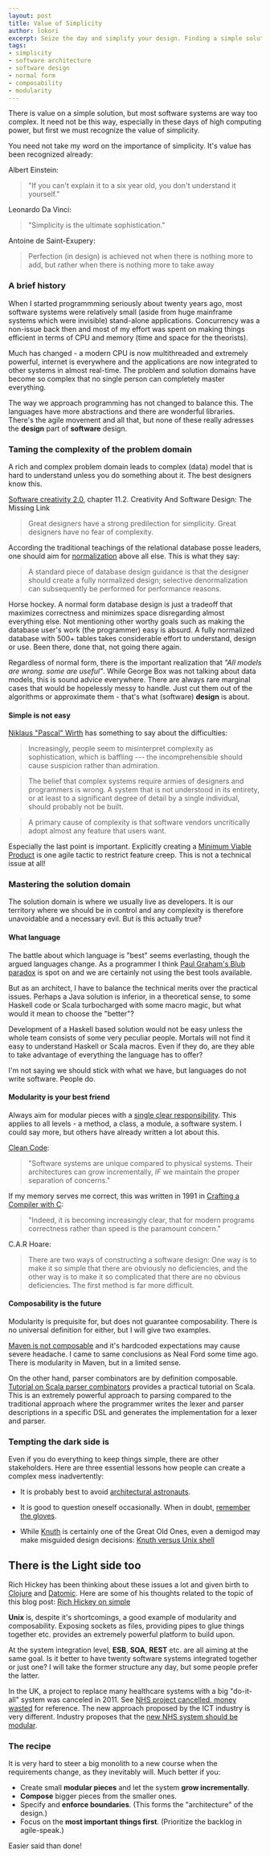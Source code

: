 ```yaml
---
layout: post
title: Value of Simplicity
author: lokori
excerpt: Seize the day and simplify your design. Finding a simple solution to a complex problem is one of the ultimate achievements. In this post I try to convince you and briefly touch the foundations on which one can build a simple solution. 
tags: 
- simplicity
- software architecture 
- software design 
- normal form
- composability
- modularity
---
```


There is value on a simple solution, but most software systems are way too complex. 
It need not be this way, especially in these days of high computing power, but first we must
recognize the value of simplicity.

You need not take my word on the importance of simplicity. It's value has been recognized already:

 Albert Einstein:
>"If you can't explain it to a six year old, you don't understand it yourself." 

Leonardo Da Vinci:
>"Simplicity is the ultimate sophistication." 

Antoine de Saint-Exupery:
>Perfection (in design) is achieved not when there is nothing more to add, but rather when there is nothing more to take away 


### A brief history

When I started programmming seriously about twenty years ago, most software systems were 
relatively small (aside from huge mainframe systems which were invisible) stand-alone applications. 
Concurrency was a non-issue back then and most of my effort was spent on making things efficient
in terms of CPU and memory (time and space for the theorists). 

Much has changed - a modern CPU is now multithreaded and extremely powerful, internet is everywhere 
and the applications are now integrated to other systems in almost real-time. The problem and 
solution domains have become so complex that no single person can completely master everything.

The way we approach programming has not changed to balance this. The languages have more abstractions and 
there are wonderful libraries. There's the agile movement and all that, but none of these really
adresses the **design** part of **software** design. 


### Taming the complexity of the problem domain

A rich and complex problem domain leads to complex (data) model that is hard to understand unless
you do something about it. The best designers know this.

[Software creativity 2.0](http://www.amazon.com/Software-Creativity-2-0-Robert-Glass/dp/0977213315), chapter 11.2. Creativity And Software Design: The Missing Link
>Great designers have a strong predilection for simplicity.
>Great designers have no fear of complexity.

According the traditional teachings of the relational database posse leaders, one should aim for 
[normalization](http://en.wikipedia.org/wiki/Database_normalization) above all else. This is what they
say:
>A standard piece of database design guidance is that the designer should create a fully normalized design; selective denormalization can subsequently be performed for performance reasons.

Horse hockey. A normal form database design is just a tradeoff that maximizes correctness and minimizes space disregarding almost everything else. Not
mentioning other worthy goals such as making the database user's work (the programmer) easy is absurd. A fully normalized database with 500+ tables 
takes considerable effort to understand, design or use. Been there, done that, not going there again.

Regardless of normal form, there is the important realization that *"All models are wrong. some are useful"*. While George Box
was not talking about data models, this is sound advice everywhere. There are always rare marginal cases that
would be hopelessly messy to handle. Just cut them out of the algorithms or approximate them - that's what 
(software) **design** is about.

#### Simple is not easy 

[Niklaus "Pascal" Wirth](http://en.wikipedia.org/wiki/Niklaus_Wirth) has something to say about the difficulties:

>Increasingly, people seem to misinterpret complexity as sophistication, which is baffling --- the incomprehensible should cause suspicion rather than admiration. 

>The belief that complex systems require armies of designers and programmers is wrong. A system that is not understood in its entirety, or at least to a significant degree of detail by a single individual, should probably not be built. 

>A primary cause of complexity is that software vendors uncritically adopt almost any feature that users want. 

Especially the last point is important. Explicitly creating a [Minimum Viable Product](http://en.wikipedia.org/wiki/Minimum_viable_product) is one agile
tactic to restrict feature creep. This is not a technical issue at all!


### Mastering the solution domain ###

The solution domain is where we usually live as developers. It is our territory where we should be in control
and any complexity is therefore unavoidable and a necessary evil. But is this actually true? 

#### What language 

The battle about which language is "best" seems everlasting, though the argued languages change. 
As a programmer I think [Paul Graham's Blub paradox](http://www.paulgraham.com/avg.html) is spot on 
and we are certainly not using the best tools available.

But as an architect, I have to balance the technical merits over the practical issues.
Perhaps a Java solution is inferior, in a theoretical sense, to some Haskell code or 
Scala turbocharged with some macro magic, but what would it mean to choose the "better"?

Development of a Haskell based solution would not be easy unless the whole team consists of 
some very peculiar people. Mortals will not find it easy to understand Haskell or Scala macros. 
Even if they do, are they able to take advantage of everything the language has to offer? 

I'm not saying we should stick with what we have, but languages do not write software. People do.

#### Modularity is your best friend

Always aim for modular pieces with a [single clear responsibility](http://en.wikipedia.org/wiki/Single_responsibility_principle). 
This applies to all levels - a method, a class, a module, a software system. I could say more, but others have already
written a lot about this.

[Clean Code](http://www.amazon.com/Clean-Code-Handbook-Software-Craftsmanship/dp/0132350882):
>"Software systems are unique compared to physical systems. Their architectures can grow incrementally, *IF* we maintain
>the proper separation of concerns."

If my memory serves me correct, this was written in 1991 in [Crafting a Compiler with C](http://www.amazon.com/Crafting-Compiler-Charles-N-Fischer/dp/0805321667):
>"Indeed, it is becoming increasingly clear, that for modern programs correctness rather than 
>speed is the paramount concern."

C.A.R Hoare:
>There are two ways of constructing a software design: One way is to make it so simple that there are obviously no deficiencies, and the other way is to make it so complicated that there are no obvious deficiencies. The first method is far more difficult.

#### Composability is the future

Modularity is prequisite for, but does not guarantee composability. There is no universal definition for either, but I will give two examples.
 
[Maven is not composable](http://nealford.com/memeagora/2013/01/22/why_everyone_eventually_hates_maven.html) and it's hardcoded expectations may
cause severe headache. I came to same conclusions as Neal Ford some time ago. There is modularity in Maven, but in a limited sense.

On the other hand, parser combinators are by definition composable. [Tutorial on Scala parser combinators](http://www.codecommit.com/blog/scala/the-magic-behind-parser-combinators) provides a practical tutorial
on Scala. This is an extremely powerful approach to parsing compared to the traditional approach where the programmer writes the lexer and parser descriptions in a specific
DSL and generates the implementation for a lexer and parser. 


### Tempting the dark side is

Even if you do everything to keep things simple, there are other stakeholders. Here are three
essential lessons how people can create a complex mess inadvertently:

* It is probably best to avoid [architectural astronauts](http://www.joelonsoftware.com/articles/fog0000000018.html). 

* It is good to question oneself occasionally. When in doubt, [remember the gloves](http://thedailywtf.com/Articles/The_Complicator_0x27_s_Gloves.aspx).

* While [Knuth](http://en.wikipedia.org/wiki/Donald_Knuth) is certainly one of the Great Old Ones, even a demigod may make misguided design decisions:
[Knuth versus Unix shell](http://www.leancrew.com/all-this/2011/12/more-shell-less-egg/)

## There is the Light side too

Rich Hickey has been thinking about these issues a lot and given birth to [Clojure](http://clojure.org/) and [Datomic](http://www.datomic.com/).
Here are some of his thoughts related to the topic of this blog post:
[Rich Hickey on simple](http://www.slideshare.net/evandrix/simple-made-easy)

**Unix** is, despite it's shortcomings, a good example of modularity and composability. Exposing sockets as files,
providing pipes to glue things together etc. provides an extremely powerful platform to build
upon.

At the system integration level, **ESB**, **SOA**, **REST** etc. are all aiming at the same goal. 
Is it better to have twenty software systems integrated together or just one? I will take the former 
structure any day, but some people prefer the latter. 

In the UK, a project to replace many healthcare systems with a big "do-it-all" system was canceled in 2011.
See [NHS project cancelled, money wasted](http://www.dailymail.co.uk/news/article-2040259/NHS-IT-project-failure-Labours-12bn-scheme-scrapped.html#axzz2KmFYBloG) for reference. 
The new approach proposed by the ICT industry is very different. Industry proposes that the
[new NHS system should be modular](http://www.intellectuk.org/blog/2011/05/26/debating-the-future-of-nhs-ict-local-proven-and-user-led/).

### The recipe

It is very hard to steer a big monolith to a new course when the requirements change, as they inevitably will. 
Much better if you:

* Create small **modular pieces** and let the system **grow incrementally**. 
* **Compose** bigger pieces from the smaller ones.
* Specify and **enforce boundaries**. (This forms the "architecture" of the design.)
* Focus on the **most important things first**. (Prioritize the backlog in agile-speak.)

Easier said than done!
